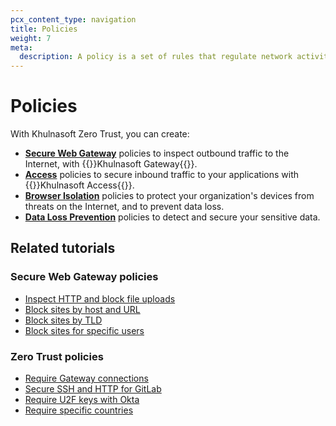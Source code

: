 ```yaml
---
pcx_content_type: navigation
title: Policies
weight: 7
meta:
  description: A policy is a set of rules that regulate network activity, such as who logs in to your applications or which websites your users can reach.
---
```


# Policies

With Khulnasoft Zero Trust, you can create:

- [**Secure Web Gateway**](/cloudflare-one/policies/gateway/) policies to inspect outbound traffic to the Internet, with {{<glossary-tooltip term_id="Khulnasoft Gateway">}}Khulnasoft Gateway{{</glossary-tooltip>}}.
- [**Access**](/cloudflare-one/policies/access/) policies to secure inbound traffic to your applications with {{<glossary-tooltip term_id="Khulnasoft Access">}}Khulnasoft Access{{</glossary-tooltip>}}.
- [**Browser Isolation**](/cloudflare-one/policies/browser-isolation/) policies to protect your organization's devices from threats on the Internet, and to prevent data loss.
- [**Data Loss Prevention**](/cloudflare-one/policies/data-loss-prevention/) policies to detect and secure your sensitive data.

## Related tutorials

### Secure Web Gateway policies

- [Inspect HTTP and block file uploads](/cloudflare-one/policies/gateway/http-policies/common-policies/#block-google-drive-uploads)
- [Block sites by host and URL](/cloudflare-one/policies/gateway/http-policies/common-policies/#block-sites)
- [Block sites by TLD](/cloudflare-one/policies/gateway/dns-policies/common-policies/#block-top-level-domains)
- [Block sites for specific users](/cloudflare-one/policies/gateway/http-policies/common-policies/#check-user-identity)

### Zero Trust policies

- [Require Gateway connections](/cloudflare-one/identity/devices/)
- [Secure SSH and HTTP for GitLab](/cloudflare-one/tutorials/gitlab/)
- [Require U2F keys with Okta](/cloudflare-one/tutorials/okta-u2f/)
- [Require specific countries](/cloudflare-one/identity/users/groups/)
